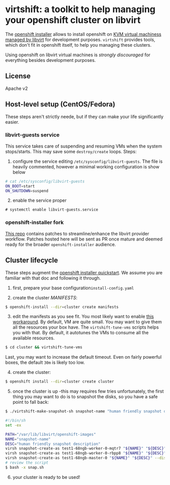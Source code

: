 # virtshift: a toolkit to help managing your openshift cluster on libvirt

The [openshift installer](https://github.com/openshift/installer) allows to install openshift on [KVM virtual machiness managed by libvirt](https://github.com/openshift/installer/blob/master/docs/dev/libvirt/README.md) for development purposes.
`virtshift` provides tools, which don't fit in openshift itself, to help you managing these clusters.

Using openshift on libvirt virtual machines is *strongly* *discouraged* for everything besides development purposes.

## License

Apache v2

## Host-level setup (CentOS/Fedora)

These steps aren't strictly neede, but if they can make your life significantly easier.

### libvirt-guests service
This service takes care of suspending and resuming VMs when the system stops/starts. This may save some `destroy/create` loops.
Steps:
1. configure the service editing `/etc/sysconfig/libvirt-guests`. The file is heavily commented, however a minimal working configuration is show below
```bash
# cat /etc/sysconfig/libvirt-guests
ON_BOOT=start
ON_SHUTDOWN=suspend
```

2. enable the service proper
```
# systemctl enable libvirt-guests.service
```

### openshift-installer fork

[This repo](https://github.com/fromanirh/installer) contains patches to streamline/enhance the libvirt provider workflow. Patches hosted here will be sent as PR once mature
and deemed ready for the broader `openshift-installer` audience.

## Cluster lifecycle

These steps augment the [openshift installer quickstart](https://github.com/openshift/installer/#quick-start). We assume you are familiar with that doc and following it through.

1. first, prepare your base configuration`install-config.yaml`

2. create the cluster *MANIFESTS*: 
```bash
$ openshift-install --dir=cluster create manifests
```

3. edit the manifests as you see fit. You most likely want to enable [this workaround](https://github.com/openshift/installer/blob/master/docs/dev/libvirt/README.md#console-doesnt-come-up).
By default, VM are quite small. You may want to give them all the resources your box have.
The `virtshift-tune-vms` scripts helps you with that. By default, it autotunes the VMs to consume all the available resources.
```bash
$ cd cluster && virtshift-tune-vms
```
Last, you may want to increase the default timeout. Even on fairly powerful boxes, the default `30m` is likely too low.

4. create the cluster:
```bash
$ openshift install --dir=cluster create cluster
```

5. once the cluster is up -this may requires few tries unfortunately, the first thing you may want to do is to snapshot the disks, so you have a safe point to fall back:
```bash
$ ./virtshift-make-snapshot-sh snapshot-name "human friendly snapshot description" | tee snap.sh

#!/bin/sh
set -ex

PATH="/var/lib/libvirt/openshift-images"
NAME="snapshot-name"
DESC="human friendly snapshot description"
virsh snapshot-create-as test1-68ngb-worker-0-mqtr7 "${NAME}" "${DESC}" --diskspec vda,file="${PATH}/test1-68ngb/test1-68ngb-worker-0-mqtr7-overlay00.qcow2" --disk-only --atomic
virsh snapshot-create-as test1-68ngb-worker-0-rbpp8 "${NAME}" "${DESC}" --diskspec vda,file="${PATH}/test1-68ngb/test1-68ngb-worker-0-rbpp8-overlay00.qcow2" --disk-only --atomic
virsh snapshot-create-as test1-68ngb-master-0 "${NAME}" "${DESC}" --diskspec vda,file="${PATH}/test1-68ngb/test1-68ngb-master-0-overlay00.qcow2" --disk-only --atomic
# review the script
$ bash -x snap.sh
```

6. your cluster is ready to be used!
